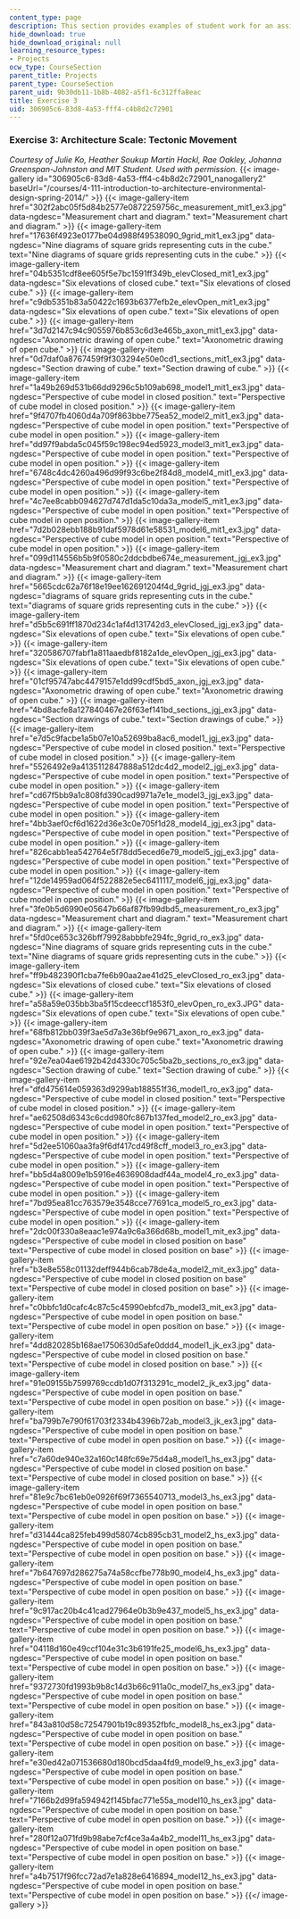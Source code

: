 ```yaml
---
content_type: page
description: This section provides examples of student work for an assignment.
hide_download: true
hide_download_original: null
learning_resource_types:
- Projects
ocw_type: CourseSection
parent_title: Projects
parent_type: CourseSection
parent_uid: 9b30db11-1b8b-4082-a5f1-6c312ffa8eac
title: Exercise 3
uid: 306905c6-83d8-4a53-fff4-c4b8d2c72901
---
```


### Exercise 3: Architecture Scale: Tectonic Movement

_Courtesy of Julie Ko, Heather Soukup Martin Hackl, Rae Oakley, Johanna Greenspan-Johnston and MIT Student. Used with permission._
{{< image-gallery id="306905c6-83d8-4a53-fff4-c4b8d2c72901_nanogallery2" baseUrl="/courses/4-111-introduction-to-architecture-environmental-design-spring-2014/" >}}
{{< image-gallery-item href="302f2abc05f5d84b2577e0872259756c_measurement_mit1_ex3.jpg" data-ngdesc="Measurement chart and diagram." text="Measurement chart and diagram." >}}
{{< image-gallery-item href="17636f4923e0177be04d988f49538090_9grid_mit1_ex3.jpg" data-ngdesc="Nine diagrams of square grids representing cuts in the cube." text="Nine diagrams of square grids representing cuts in the cube." >}}
{{< image-gallery-item href="04b5351cdf8ee605f5e7bc1591ff349b_elevClosed_mit1_ex3.jpg" data-ngdesc="Six elevations of closed cube." text="Six elevations of closed cube." >}}
{{< image-gallery-item href="c9db5351b83a50422c1693b6377efb2e_elevOpen_mit1_ex3.jpg" data-ngdesc="Six elevations of open cube." text="Six elevations of open cube." >}}
{{< image-gallery-item href="3d7d2147c94c9055976b853c6d3e465b_axon_mit1_ex3.jpg" data-ngdesc="Axonometric drawing of open cube." text="Axonometric drawing of open cube." >}}
{{< image-gallery-item href="0d7daf0a8767459f9f303294e50e0cd1_sections_mit1_ex3.jpg" data-ngdesc="Section drawing of cube." text="Section drawing of cube." >}}
{{< image-gallery-item href="1a49b269d531b66dd9296c5b109ab698_model1_mit1_ex3.jpg" data-ngdesc="Perspective of cube model in closed position." text="Perspective of cube model in closed position." >}}
{{< image-gallery-item href="9f4707fb4060d4a709f863bbe775ea52_model2_mit1_ex3.jpg" data-ngdesc="Perspective of cube model in open position." text="Perspective of cube model in open position." >}}
{{< image-gallery-item href="dd97f9abda5c045f59c198ec94ed5923_model3_mit1_ex3.jpg" data-ngdesc="Perspective of cube model in open position." text="Perspective of cube model in open position." >}}
{{< image-gallery-item href="6748c4dc4260a496d99f93c6be2f84d8_model4_mit1_ex3.jpg" data-ngdesc="Perspective of cube model in open position." text="Perspective of cube model in open position." >}}
{{< image-gallery-item href="4c7ee8cabb094627d747d1da5c10da3a_model5_mit1_ex3.jpg" data-ngdesc="Perspective of cube model in open position." text="Perspective of cube model in open position." >}}
{{< image-gallery-item href="7d2b028ebb188b91daf5978d61e58531_model6_mit1_ex3.jpg" data-ngdesc="Perspective of cube model in open position." text="Perspective of cube model in open position." >}}
{{< image-gallery-item href="099d114556b5b9f0580c2ddcbdbe674e_measurement_jgj_ex3.jpg" data-ngdesc="Measurement chart and diagram." text="Measurement chart and diagram." >}}
{{< image-gallery-item href="5665cdc62a76f18e19ee162691204f4d_9grid_jgj_ex3.jpg" data-ngdesc="diagrams of square grids representing cuts in the cube." text="diagrams of square grids representing cuts in the cube." >}}
{{< image-gallery-item href="d5b5c691ff1870d234c1af4d131742d3_elevClosed_jgj_ex3.jpg" data-ngdesc="Six elevations of open cube." text="Six elevations of open cube." >}}
{{< image-gallery-item href="320586707fabf1a811aaedbf8182a1de_elevOpen_jgj_ex3.jpg" data-ngdesc="Six elevations of open cube." text="Six elevations of open cube." >}}
{{< image-gallery-item href="01cf95747abc4479157e1dd99cdf5bd5_axon_jgj_ex3.jpg" data-ngdesc="Axonometric drawing of open cube." text="Axonometric drawing of open cube." >}}
{{< image-gallery-item href="4bd8acfe8a127840467e26f63ef141bd_sections_jgj_ex3.jpg" data-ngdesc="Section drawings of cube." text="Section drawings of cube." >}}
{{< image-gallery-item href="e7d5c9facbe1a5b07e10a52699ba8ac6_model1_jgj_ex3.jpg" data-ngdesc="Perspective of cube model in closed position." text="Perspective of cube model in closed position." >}}
{{< image-gallery-item href="5526492e9a4135112847888a512dc4d2_model2_jgj_ex3.jpg" data-ngdesc="Perspective of cube model in open position." text="Perspective of cube model in open position." >}}
{{< image-gallery-item href="cd67f5bb9a1c808fd390cad9971a7e1e_model3_jgj_ex3.jpg" data-ngdesc="Perspective of cube model in open position." text="Perspective of cube model in open position." >}}
{{< image-gallery-item href="4bb3aef0cf6d1622d36e3c0e705f1d28_model4_jgj_ex3.jpg" data-ngdesc="Perspective of cube model in open position." text="Perspective of cube model in open position." >}}
{{< image-gallery-item href="826cabb1ea542764e5f78dd5eced6e79_model5_jgj_ex3.jpg" data-ngdesc="Perspective of cube model in open position." text="Perspective of cube model in open position." >}}
{{< image-gallery-item href="12de14959ad064f522882e5ec6411117_model6_jgj_ex3.jpg" data-ngdesc="Perspective of cube model in open position." text="Perspective of cube model in open position." >}}
{{< image-gallery-item href="3fe0b5d6990e05647b66af87fb99dbd5_measurement_ro_ex3.jpg" data-ngdesc="Measurement chart and diagram." text="Measurement chart and diagram." >}}
{{< image-gallery-item href="5fd0ce653c326bff79928abbbfe294fc_9grid_ro_ex3.jpg" data-ngdesc="Nine diagrams of square grids representing cuts in the cube." text="Nine diagrams of square grids representing cuts in the cube." >}}
{{< image-gallery-item href="ff9b482390f1cba7fe6b90aa2ae41d25_elevClosed_ro_ex3.jpg" data-ngdesc="Six elevations of closed cube." text="Six elevations of closed cube." >}}
{{< image-gallery-item href="a58a59e035bb3ba5f15cdeeccf1853f0_elevOpen_ro_ex3.JPG" data-ngdesc="Six elevations of open cube." text="Six elevations of open cube." >}}
{{< image-gallery-item href="68fb812bb039f3ae5d7a3e36bf9e9671_axon_ro_ex3.jpg" data-ngdesc="Axonometric drawing of open cube." text="Axonometric drawing of open cube." >}}
{{< image-gallery-item href="92e7ea04ae6192b42d4330c705c5ba2b_sections_ro_ex3.jpg" data-ngdesc="Section drawing of cube." text="Section drawing of cube." >}}
{{< image-gallery-item href="dfd475614e059363d9299ab188551f36_model1_ro_ex3.jpg" data-ngdesc="Perspective of cube model in closed position." text="Perspective of cube model in closed position." >}}
{{< image-gallery-item href="ae62508d6343c6cdd980fc867b137fed_model2_ro_ex3.jpg" data-ngdesc="Perspective of cube model in open position." text="Perspective of cube model in open position." >}}
{{< image-gallery-item href="5d2ee51060aa3fa9f6df417cd49f8cff_model3_ro_ex3.jpg" data-ngdesc="Perspective of cube model in open position." text="Perspective of cube model in open position." >}}
{{< image-gallery-item href="bb5d4a8009e1b5916e4636908dadf44a_model4_ro_ex3.jpg" data-ngdesc="Perspective of cube model in open position." text="Perspective of cube model in open position." >}}
{{< image-gallery-item href="7bd95ea81cc763579e3548cce77691ca_model5_ro_ex3.jpg" data-ngdesc="Perspective of cube model in open position." text="Perspective of cube model in open position." >}}
{{< image-gallery-item href="2dc00f330a8eaac1e974a9c6a366d68b_model1_mit_ex3.jpg" data-ngdesc="Perspective of cube model in closed position on base" text="Perspective of cube model in closed position on base" >}}
{{< image-gallery-item href="b3e8e558c01132deff944b6cab78de4a_model2_mit_ex3.jpg" data-ngdesc="Perspective of cube model in closed position on base" text="Perspective of cube model in closed position on base" >}}
{{< image-gallery-item href="c0bbfc1d0cafc4c87c5c45990ebfcd7b_model3_mit_ex3.jpg" data-ngdesc="Perspective of cube model in open position on base." text="Perspective of cube model in open position on base." >}}
{{< image-gallery-item href="4dd820285b168ae1750630d5afe0ddd4_model1_jk_ex3.jpg" data-ngdesc="Perspective of cube model in closed position on base." text="Perspective of cube model in closed position on base." >}}
{{< image-gallery-item href="91e09155b7599769ccdb1d07f313291c_model2_jk_ex3.jpg" data-ngdesc="Perspective of cube model in open position on base." text="Perspective of cube model in open position on base." >}}
{{< image-gallery-item href="ba799b7e790f61703f2334b4396b72ab_model3_jk_ex3.jpg" data-ngdesc="Perspective of cube model in open position on base." text="Perspective of cube model in open position on base." >}}
{{< image-gallery-item href="c7a60de940e32a160c148fc69e75d4a8_model1_hs_ex3.jpg" data-ngdesc="Perspective of cube model in closed position on base." text="Perspective of cube model in closed position on base." >}}
{{< image-gallery-item href="81e9c7bc61eb0e0926f69f7365540713_model3_hs_ex3.jpg" data-ngdesc="Perspective of cube model in open position on base." text="Perspective of cube model in open position on base." >}}
{{< image-gallery-item href="d31444ca825feb499d58074cb895cb31_model2_hs_ex3.jpg" data-ngdesc="Perspective of cube model in open position on base." text="Perspective of cube model in open position on base." >}}
{{< image-gallery-item href="7b647697d286275a74a58ccfbe778b90_model4_hs_ex3.jpg" data-ngdesc="Perspective of cube model in open position on base." text="Perspective of cube model in open position on base." >}}
{{< image-gallery-item href="9c917ac20b4c41cad27964e0b3b9e437_model5_hs_ex3.jpg" data-ngdesc="Perspective of cube model in open position on base." text="Perspective of cube model in open position on base." >}}
{{< image-gallery-item href="04118d160e49ccf104e31c3b6191fe25_model6_hs_ex3.jpg" data-ngdesc="Perspective of cube model in open position on base." text="Perspective of cube model in open position on base." >}}
{{< image-gallery-item href="9372730fd1993b9b8c14d3b66c911a0c_model7_hs_ex3.jpg" data-ngdesc="Perspective of cube model in open position on base." text="Perspective of cube model in open position on base." >}}
{{< image-gallery-item href="843a810d58c72547901b19c89352fbfc_model8_hs_ex3.jpg" data-ngdesc="Perspective of cube model in open position on base." text="Perspective of cube model in open position on base." >}}
{{< image-gallery-item href="e30ed42a071536680d180bcd5daa4fd9_model9_hs_ex3.jpg" data-ngdesc="Perspective of cube model in open position on base." text="Perspective of cube model in open position on base." >}}
{{< image-gallery-item href="7166b2d99fa594942f145bfac771e55a_model10_hs_ex3.jpg" data-ngdesc="Perspective of cube model in open position on base." text="Perspective of cube model in open position on base." >}}
{{< image-gallery-item href="280f12a071fd9b98abe7cf4ce3a4a4b2_model11_hs_ex3.jpg" data-ngdesc="Perspective of cube model in open position on base." text="Perspective of cube model in open position on base." >}}
{{< image-gallery-item href="a4b7517f96fcc72ad7e1a828e6416894_model12_hs_ex3.jpg" data-ngdesc="Perspective of cube model in open position on base." text="Perspective of cube model in open position on base." >}}
{{</ image-gallery >}}